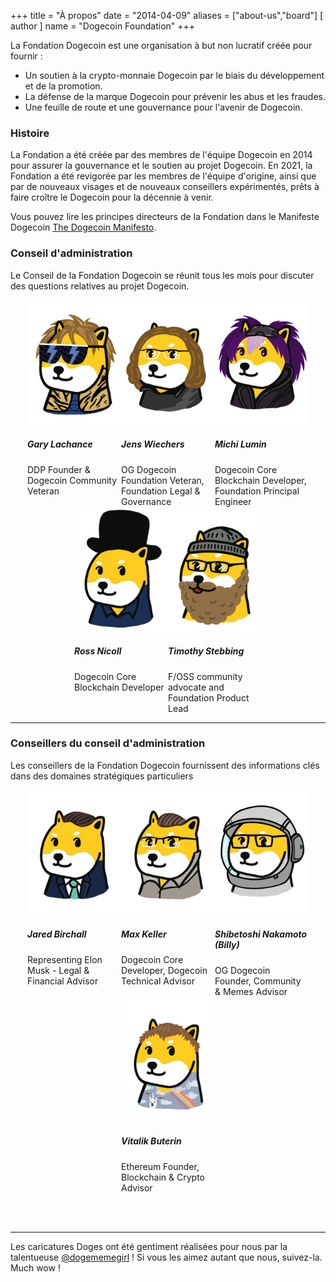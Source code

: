 +++
title = "À propos"
date = "2014-04-09"
aliases = ["about-us","board"]
[ author ]
  name = "Dogecoin Foundation"
+++

La Fondation Dogecoin est une organisation à but non lucratif créée pour fournir :

* Un soutien à la crypto-monnaie Dogecoin par le biais du développement et de la promotion. 
* La défense de la marque Dogecoin pour prévenir les abus et les fraudes.
* Une feuille de route et une gouvernance pour l'avenir de Dogecoin.

### Histoire

La Fondation a été créée par des membres de l'équipe Dogecoin en 2014 pour assurer la gouvernance et le soutien au projet Dogecoin. 
En 2021, la Fondation a été revigorée par les membres de l'équipe d'origine, ainsi que par de nouveaux visages et de nouveaux conseillers expérimentés, prêts à faire croître le Dogecoin pour la décennie à venir.

Vous pouvez lire les principes directeurs de la Fondation dans le Manifeste Dogecoin [The Dogecoin Manifesto](/manifesto).

### Conseil d'administration

Le Conseil de la Fondation Dogecoin se réunit tous les mois pour discuter des questions relatives au projet Dogecoin.

<div style="display: flex; flex-flow: row wrap; justify-content: center;">

<div style="display: inline-box; width: 150px;">
<img title='Bass' style="margin: auto; max-width:150px;" class="circle" src="/gary.jpg"/>
<h5>Gary Lachance</h5>
DDP Founder & Dogecoin Community Veteran 
</div>

<div style="display: inline-box; width: 150px;">
<img title='Keyboard' style="margin: auto; max-width:150px;" class="circle" src="/jens.jpg"/>
<h5>Jens Wiechers</h5> 
OG Dogecoin Foundation Veteran, Foundation Legal & Governance
</div>

<div style="display: inline-box; width: 150px;">
<img title='Lead Vocals, Guitar' style="margin: auto; max-width:150px;" class="circle" src="/michi.jpg"/>
<h5>Michi Lumin</h5> 
Dogecoin Core Blockchain Developer, Foundation Principal Engineer
</div>

<div style="display: inline-box; width: 150px;">
<img title='Lead Guitar, Vocals' style="margin: auto; max-width:150px;" class="circle" src="/ross.jpg"/>
<h5>Ross Nicoll</h5>
Dogecoin Core Blockchain Developer
</div>

<div style="display: inline-box; width: 150px;">
<img title='Drums' style="margin: auto; max-width:150px;" class="circle" src="/pomke.jpg"/>
<h5>Timothy Stebbing</h5> 
F/OSS community advocate and Foundation Product Lead
</div>

</div>

---

### Conseillers du conseil d'administration

Les conseillers de la Fondation Dogecoin fournissent des informations clés dans des domaines stratégiques particuliers

<div style="display: flex; flex-flow: row wrap; justify-content: center;">

<div style="display: inline-box; width: 150px;"> <img title='Jared
Birchall' style="margin: auto; max-width:150px;" class="circle"
src="/jared.jpg"/> <h5>Jared Birchall</h5> Representing Elon Musk
- Legal & Financial Advisor</div>

<div style="display: inline-box; width: 150px;"> <img title='Max
Keller' style="margin: auto; max-width:150px;" class="circle"
src="/max.jpg"/> <h5>Max Keller</h5> Dogecoin Core Developer, Dogecoin
Technical Advisor</div>


<div style="display: inline-box; width: 150px;"> <img
title='Shibetoshi Nakamoto (Billy)' style="margin: auto;
max-width:150px;" class="circle" src="/billy.jpg"/> <h5>Shibetoshi
Nakamoto (Billy)</h5> OG Dogecoin Founder, Community & Memes
Advisor</div>

<div style="display: inline-box; width: 150px;"> <img title='Vitalik
Buterin' style="margin: auto; max-width:150px;" class="circle"
src="/vitalik.jpg"/> <h5>Vitalik Buterin</h5> Ethereum Founder,
Blockchain & Crypto Advisor</div>

</div>

</br></br>

--- 

Les caricatures Doges ont été gentiment réalisées pour nous par la talentueuse [@dogememegirl](https://twitter.com/Dogememegirl) ! Si vous les aimez autant que nous, suivez-la. Much wow !